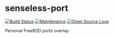 # senseless-port

[![Build Status](https://github.com/expeditioneer/gentoo-overlay/actions/workflows/pkgcheck.yml/badge.svg)](https://github.com/expeditioneer/senseless-ports/actions/workflows/main.yml)
[![Maintenance](https://img.shields.io/badge/Maintained%3F-yes-green.svg)](https://github.com/expeditioneer/senseless-ports/graphs/commit-activity)
[![Open Source Love](https://badges.frapsoft.com/os/v1/open-source.png?v=103)](https://github.com/ellerbrock/open-source-badges/)

Personal FreeBSD ports overlay.
